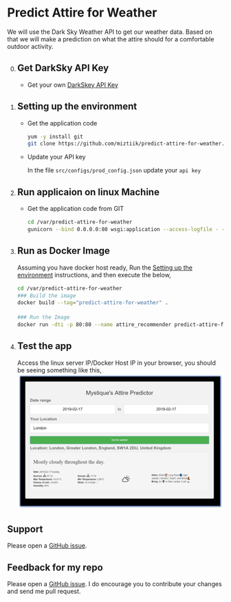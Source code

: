 # Predict Attire for Weather
We will use the Dark Sky Weather API to get our weather data. Based on that we will make a prediction on what the attire should for a comfortable outdoor activity.

0. ## Get DarkSky API Key
    - Get your own [DarkSkey API Key](https://darksky.net/dev)

1. ## Setting up the environment
    - Get the application code
        ```sh
        yum -y install git
        git clone https://github.com/miztiik/predict-attire-for-weather.git
        ```
    - Update your API key

        In the file `src/configs/prod_config.json` update your `api key`

1. ## Run applicaion on linux Machine
    - Get the application code from GIT
        ```sh
        cd /var/predict-attire-for-weather
        gunicorn --bind 0.0.0.0:80 wsgi:application --access-logfile - --error-logfile - --capture-output --enable-stdio-inheritance
        ```

1. ## Run as Docker Image
    Assuming you have docker host ready, Run the [Setting up the environment](#setting-up-the-environment) instructions, and then execute the below,
    ```sh
    cd /var/predict-attire-for-weather
    ### Build the image
    docker build --tag="predict-attire-for-weather" .

    ### Run the Image   
    docker run -dti -p 80:80 --name attire_recommender predict-attire-for-weather
    ```

1. ## Test the app
    Access the linux server IP/Docker Host IP in your browser, you should be seeing something like this,
    ![Predict Attire for Weather](https://raw.githubusercontent.com/miztiik/predict-attire-for-weather/master/images/predict-attire-for-weather.png)

## Support
Please open a [GitHub issue](https://github.com/miztiik/predict-attire-for-weather/issues/new).

## Feedback for my repo 
Please open a [GitHub issue](https://github.com/miztiik/predict-attire-for-weather/issues/new). I do encourage you to contribute your changes and send me pull request.